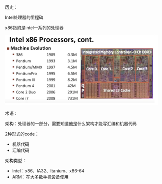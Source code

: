 历史：

Intel处理器的里程碑

x86指的是intel一系列的处理器

![image-20230109200552170](image/image-20230109200552170.png)

术语：

架构：处理器的一部分，需要知道他是什么架构才能写汇编和机器代码

2种形式的code：

- 机器代码
- 汇编代码

架构类型：

- Intel：x86、IA32、Itanium、x86-64
- ARM：在大多数手机设备使用